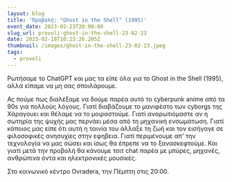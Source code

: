 ```yaml
---
layout: blog
title: 'Προβολή: "Ghost in the Shell" (1995)'
event_date: 2023-02-23T20:00:00
slug_url: provoli-ghost-in-the-shell-23-02-23
date: 2023-02-18T10:23:26.205Z
thumbnail: /images/ghost-in-the-shell-23-02-23.jpeg
tags:
  - provoli
---
```

Ρωτήσαμε το ChatGPT και μας τα είπε όλα για το Ghost in the Shell (1995), αλλά είπαμε να μη σας σποιλάρουμε.

Ας πούμε πως διαλέξαμε να δούμε παρέα αυτό το cyberpunk anime από τα 90s για πολλούς λόγους. Γιατί διαβάζουμε το μανιφέστο των cyborgs της Χάραγουει και θέλαμε να το μοιραστούμε. Γιατί αναρωτιόμαστε αν η σωτηρία της ψυχής μας περνάει μέσα από τη μηχανική ενσωμάτωση. Γιατί κάποιος μας είπε ότι αυτή η ταινία του άλλαξε τη ζωή και τον εισήγαγε σε φιλοσοφικές ανησυχίες στην εφηβεια. Γιατί περιμένουμε απ' την τεχνολογία να μας σώσει και ίσως θα έπρεπε να το ξανασκεφτούμε. Και γιατί μετά την προβολή θα κάνουμε τσιτ chat παρέα με μπύρες, μηχανές, ανθρώπινα όντα και ηλεκτρονικές μουσικές.

Στο κοινωνικό κέντρο Ovradera, την Πέμπτη στις 20:00.